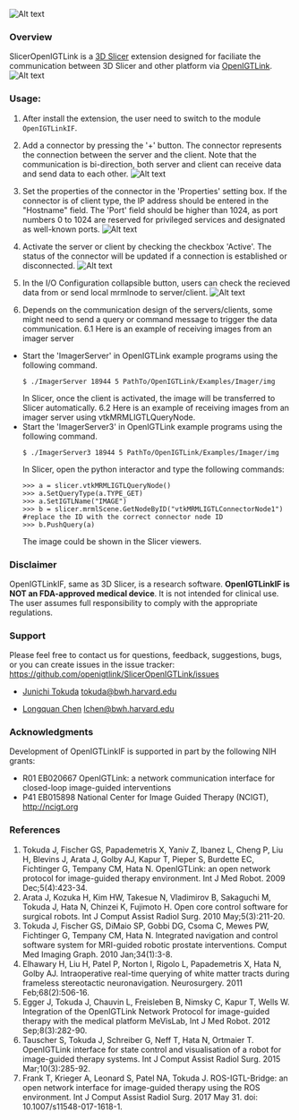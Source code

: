 ![Alt text](OpenIGTLinkIF.png)

### Overview

SlicerOpenIGTLink is a [3D Slicer](http://slicer.org) extension designed for faciliate the communication between 3D Slicer and other platform via [OpenIGTLink](http://openigtlink.org/).
![Alt text](Screenshots/Overview.png?raw=true "Overview")
### Usage:
1. After install the extension, the user need to switch to the module `OpenIGTLinkIF`.

2. Add a connector by pressing the '+' button. The connector represents the connection between the server and the client. Note that the communication is bi-direction, both server and client can receive data and send data to each other.
![Alt text](Screenshots/AddConnector.png?raw=true "Add Connector")

3. Set the properties of the connector in the 'Properties' setting box. If the connector is of client type, the IP address should be entered in the "Hostname" field. The 'Port' field should be higher than 1024, as port numbers 0 to 1024 are reserved for privileged services and designated as well-known ports.
![Alt text](Screenshots/Properties.png?raw=true "Set Properties")

4. Activate the server or client by checking the checkbox 'Active'. The status of the connector will be updated if a connection is established or disconnected.
![Alt text](Screenshots/Activate.png?raw=true "Activate")

5. In the I/O Configuration collapsible button, users can check the recieved data from or send local mrmlnode to server/client.
![Alt text](Screenshots/IOConfiguration.png?raw=true "I/O Configuration")

6. Depends on the communication design of the servers/clients, some might need to send a query or command message to trigger the data communication. 
  6.1 Here is an example of receiving images from an imager server 
* Start the 'ImagerServer' in OpenIGTLink example programs using the following command.
  ~~~~
  $ ./ImagerServer 18944 5 PathTo/OpenIGTLink/Examples/Imager/img
  ~~~~   
  In Slicer, once the client is activated, the image will be transferred to Slicer automatically.
  6.2 Here is an example of receiving images from an imager server using vtkMRMLIGTLQueryNode.
* Start the 'ImagerServer3' in OpenIGTLink example programs using the following command.
  ~~~~
  $ ./ImagerServer3 18944 5 PathTo/OpenIGTLink/Examples/Imager/img
  ~~~~ 
  In Slicer, open the python interactor and type the following commands:
  ~~~~ 
  >>> a = slicer.vtkMRMLIGTLQueryNode()
  >>> a.SetQueryType(a.TYPE_GET)
  >>> a.SetIGTLName("IMAGE")
  >>> b = slicer.mrmlScene.GetNodeByID("vtkMRMLIGTLConnectorNode1") #replace the ID with the correct connector node ID 
  >>> b.PushQuery(a)
  ~~~~ 
  The image could be shown in the Slicer viewers.
  
### Disclaimer

OpenIGTLinkIF, same as 3D Slicer, is a research software. **OpenIGTLinkIF is NOT an FDA-approved medical device**. It is not intended for clinical use. The user assumes full responsibility to comply with the appropriate regulations.  

### Support

Please feel free to contact us for questions, feedback, suggestions, bugs, or you can create issues in the issue tracker: https://github.com/openigtlink/SlicerOpenIGTLink/issues

* [Junichi Tokuda](https://github.com/tokjun) tokuda@bwh.harvard.edu

* [Longquan Chen](https://github.com/leochan2009) lchen@bwh.harvard.edu

### Acknowledgments

Development of OpenIGTLinkIF is supported in part by the following NIH grants: 
* R01 EB020667 OpenIGTLink: a network communication interface for closed-loop image-guided interventions
* P41 EB015898 National Center for Image Guided Therapy (NCIGT), http://ncigt.org


### References

1. Tokuda J, Fischer GS, Papademetris X, Yaniv Z, Ibanez L, Cheng P, Liu H, Blevins J, Arata J, Golby AJ, Kapur T, Pieper S, Burdette EC, Fichtinger G, Tempany CM, Hata N. OpenIGTLink: an open network protocol for image-guided therapy environment. Int J Med Robot. 2009 Dec;5(4):423-34.
2. Arata J, Kozuka H, Kim HW, Takesue N, Vladimirov B, Sakaguchi M, Tokuda J, Hata N, Chinzei K, Fujimoto H. Open core control software for surgical robots. Int J Comput Assist Radiol Surg. 2010 May;5(3):211-20.
3. Tokuda J, Fischer GS, DiMaio SP, Gobbi DG, Csoma C, Mewes PW, Fichtinger G, Tempany CM, Hata N. Integrated navigation and control software system for MRI-guided robotic prostate interventions. Comput Med Imaging Graph. 2010 Jan;34(1):3-8.
4. Elhawary H, Liu H, Patel P, Norton I, Rigolo L, Papademetris X, Hata N, Golby AJ. Intraoperative real-time querying of white matter tracts during frameless stereotactic neuronavigation. Neurosurgery. 2011 Feb;68(2):506-16.
5. Egger J, Tokuda J, Chauvin L, Freisleben B, Nimsky C, Kapur T, Wells W. Integration of the OpenIGTLink Network Protocol for image-guided therapy with the medical platform MeVisLab, Int J Med Robot. 2012 Sep;8(3):282-90.
6. Tauscher S, Tokuda J, Schreiber G, Neff T, Hata N, Ortmaier T. OpenIGTLink interface for state control and visualisation of a robot for image-guided therapy systems. Int J Comput Assist Radiol Surg. 2015 Mar;10(3):285-92.
7. Frank T, Krieger A, Leonard S, Patel NA, Tokuda J. ROS-IGTL-Bridge: an open network interface for image-guided therapy using the ROS environment. Int J Comput Assist Radiol Surg. 2017 May 31. doi: 10.1007/s11548-017-1618-1. 
